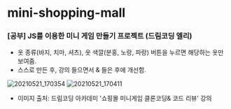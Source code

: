 # mini-shopping-mall
### [공부] JS를 이용한 미니 게임 만들기 프로젝트 (드림코딩 엘리) 

- 옷 종류(바지, 치마, 셔츠), 옷 색깔(분홍, 노랑, 파랑) 버튼을 누르면 해당하는 옷만 보여줌.
- 스스로 만든 후, 강의 들으면서 & 들은 후에 개선함.

![20210521_170354](https://user-images.githubusercontent.com/68271159/119103974-b3b6fd80-ba56-11eb-9fd3-f70f7cd96e6f.png)
![20210521_170411](https://user-images.githubusercontent.com/68271159/119103975-b44f9400-ba56-11eb-9bbe-0b532dd02e07.png)

- 이미지 출처: 드림코딩 아카데미 '쇼핑몰 미니게임 클론코딩& 코드 리뷰' 강의
